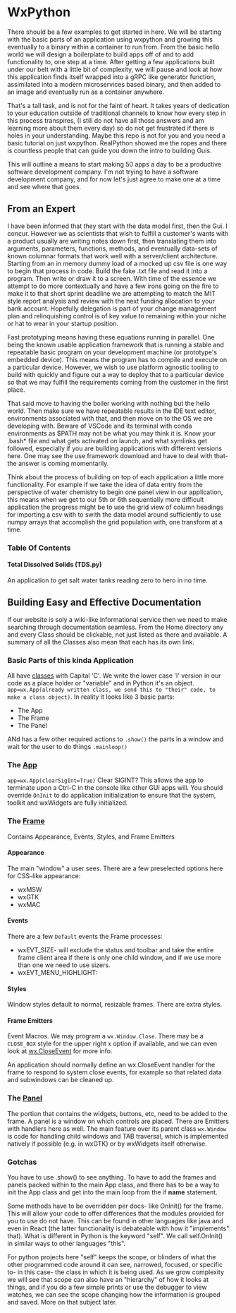 # WxPython
There should be a few examples to get started in here. We will be starting with the basic parts of an application using wxpython and growing this eventually to a binary within a container to run from. From the basic hello world we will design a boilerplate to build apps off of and to add functionality to, one step at a time. After getting a few applications built under our belt with a little bit of complexity, we will pause and look at how this application finds itself wrapped into a gRPC like generator function, assimilated into a modern microservices based binary, and then added to an image and eventually run as a container anywhere. 

That's a tall task, and is not for the faint of heart. It takes years of dedication to your education outside of traditional channels to know how every step in this process transpires, (I still do not have all those answers and am learning more about them every day) so do not get frustrated if there is holes in your understanding. Maybe this repo is not for you and you need a basic tutorial on just wxpython. RealPython showed me the ropes and there is countless people that can guide you down the intro to building Guis.   

This will outline a means to start making 50 apps a day to be a productive software development company. I'm not trying to have a software development company, and for now let's just agree to make one at a time and see where that goes.

## From an Expert

I have been informed that they start with the data model first, then the Gui. I concur. However we as scientists that wish to fulfill a customer's wants with a product usually are writing notes down first, then translating them into arguments, parameters, functions, methods, and eventually data-sets of known columnar formats that work well with a server/client architecture. Starting from an in memory dummy load of a mocked up csv file is one way to begin that process in code. Build the fake .txt file and read it into a program. Then write or draw it to a screen. With time of the essence we attempt to do more contextually and have a few irons going on the fire to make it to that short sprint deadline we are attempting to match the MIT style report analysis and review with the next funding allocation to your bank account. Hopefully delegation is part of your change management plan and relinquishing control is of key value to remaining within your niche or hat to wear in your startup position.

Fast prototyping means having these equations running in parallel. One being the known usable application framework that is running a stable and repeatable basic program on your development machine (or prototype's embedded device). This means the program has to compile and execute on a particular device. However, we wish to use platform agnostic tooling to build with quickly and figure out a way to deploy that to a particular device so that we may fulfill the requirements coming from the customer in the first place.

That said move to having the boiler working with nothing but the hello world. Then make sure we have repeatable results in the IDE text editor, environments associated with that, and then move on to the OS we are developing with. Beware of VSCode and its terminal with conda environments as $PATH may not be what you may think it is. Know your .bash* file and what gets activated on launch, and what symlinks get followed, especially if you are building applications with different versions here. One may see the use framework download and have to deal with that- the answer is coming momentarily.

Think about the process of building on top of each application a little more functionality. For example if we take the idea of data entry from the perspective of water chemistry to begin one panel view in our application, this means when we get to our 5th or 6th sequentially more difficult application the progress might be to use the grid view of column headings for importing a csv with to swith the data model around sufficiently to use numpy arrays that accomplish the grid population with, one transform at a time.

### Table Of Contents

#### Total Dissolved Solids (TDS.py)
An application to get salt water tanks reading zero to hero in no time.

## Building Easy and Effective Documentation
If our website is soly a wiki-like informational service then we need to make searching through documentation seamless. From the Home directory any and every Class should be clickable, not just listed as there and available. A summary of all the Classes also mean that each has its own link.

### Basic Parts of this kinda Application
All have [classes](https://wxpython.org/Phoenix/docs/html/wx.1moduleindex.html) with Capital 'C'. We write the lower case 'l' version in our code as a place holder or "variable" and in Python it's an object. `app=wx.App(already written class, we send this to "their" code, to make a class object)`. In reality it looks like 3 basic parts:

* The App
* The Frame
* The Panel

ANd has a few other required actions to `.show()` the parts in a window and wait for the user to do things `.mainloop()`

### The [App](https://wxpython.org/Phoenix/docs/html/wx.App.html#wx-app)
`app=wx.App(clearSigInt=True)` Clear SIGINT? This allows the app to terminate upon a Ctrl-C in the console like other GUI apps will.  You should override `OnInit` to do application initialization to ensure that the system, toolkit and wxWidgets are fully initialized.

### The [Frame](https://wxpython.org/Phoenix/docs/html/wx.Frame.html#wx.Frame)
Contains Appearance, Events, Styles, and Frame Emitters

#### Appearance
The main "window" a user sees. There are a few preselected options here for CSS-like appearance:

* wxMSW
* wxGTK
* wxMAC

#### Events
There are a few `Default` events the Frame processes:

* wxEVT_SIZE- will exclude the status and toolbar and take the entire frame client area if there is only one child window, and if we use more than one we need to use sizers.
* wxEVT_MENU_HIGHLIGHT:

#### Styles
Window styles default to normal, resizable frames. There are extra styles.

#### Frame Emitters
Event Macros. We may program a `wx.Window.Close`. There may be a `CLOSE_BOX` style for the upper right x option if available, and we can even look at [wx.CloseEvent](https://wxpython.org/Phoenix/docs/html/wx.CloseEvent.html#wx-closeevent) for more info.

An application should normally define an wx.CloseEvent handler for the frame to respond to system close events, for example so that related data and subwindows can be cleaned up.

### The [Panel](https://wxpython.org/Phoenix/docs/html/wx.Panel.html?highlight=panel)
The portion that contains the widgets, buttons, etc, need to be added to the frame. A panel is a window on which controls are placed. There are Emitters with handlers here as well. The main feature over its parent class `wx.Window` is code for handling child windows and TAB traversal, which is implemented natively if possible (e.g. in wxGTK) or by wxWidgets itself otherwise.

### Gotchas

You have to use .show() to see anything. To have to add the frames and panels packed within to the main App class, and there has to be a way to init the App class and get into the main loop from the if __name__ statement.

Some methods have to be overridden per docs- like OnInit() for the frame. This will allow your code to offer differences that the modules provided for you to use do not have. This can be found in other languages like java and even in React (the latter functionality is debateable with how it "implements"
that). What is different in Python is the keyword "self". We call self.OnInit() in similar ways to other languages "this". 

For python projects here "self" keeps the scope, or blinders of what the other programmed code around it can see, narrowed, focused, or specific to- in this case- the class in which it is being used. As we grow complexity we will see that scope can also have an "hierarchy" of how it looks at things, and if you do a few simple prints or use the debugger to view watches, we can see the scope changing how the information is grouped and saved. More on that subject later.  
